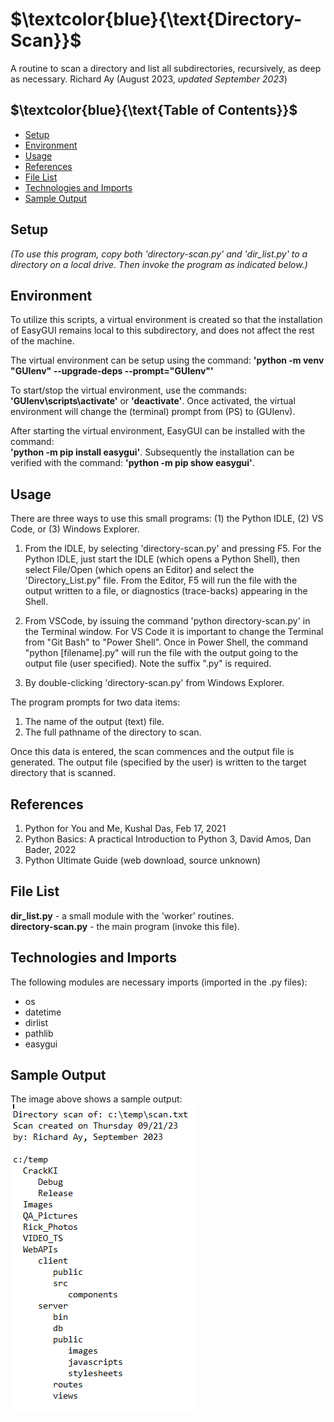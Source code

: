 # $`\textcolor{blue}{\text{Directory-Scan}}`$
A routine to scan a directory and list all subdirectories, recursively, as deep as necessary.
Richard Ay (August 2023, *updated September 2023*)

## $`\textcolor{blue}{\text{Table of Contents}}`$
* [Setup](#setup)
* [Environment](#environment)
* [Usage](#Usage)
* [References](#references)
* [File List](#file-list)
* [Technologies and Imports](#Technologies-and-Imports)
* [Sample Output](#sample-output)

## Setup

*(To use this program, copy both 'directory-scan.py' and 'dir_list.py' to a directory on a local drive.  Then invoke the program as indicated below.)* 

## Environment
To utilize this scripts, a virtual environment is created so that the installation of EasyGUI remains
local to this subdirectory, and does not affect the rest of the machine.

The virtual environment can be setup using the command: 
**'python -m venv "GUIenv" --upgrade-deps --prompt="GUIenv"'**

To start/stop the virtual environment, use the commands: **'GUIenv\scripts\activate'** or **'deactivate'**. Once
activated, the virtual environment will change the (terminal) prompt from (PS) to (GUIenv).

After starting the virtual environment, EasyGUI can be installed with the command:  
**'python -m pip install easygui'**.  Subsequently the installation can be verified with the command: 
**'python -m pip show easygui'**. 


## Usage
There are three ways to use this small programs: (1) the Python IDLE, (2) VS Code, or (3) Windows Explorer.  

1) From the IDLE, by selecting 'directory-scan.py' and pressing F5. For the Python IDLE, just start the IDLE (which opens a Python Shell), then select File/Open (which opens an Editor) and select the 'Directory_List.py" file.  From the Editor, F5 will run the file with the output written to a file, or diagnostics (trace-backs) appearing in the Shell.

2) From VSCode, by issuing the command 'python directory-scan.py' in the Terminal window. For VS Code it is important to change the Terminal from "Git Bash" to "Power Shell". Once in Power Shell, the command "python [filename].py" will run the file with the output going to the output file (user specified).  Note the suffix ".py" is required.

3) By double-clicking 'directory-scan.py' from Windows Explorer.

The program prompts for two data items:
1) The name of the output (text) file.
2) The full pathname of the directory to scan.

Once this data is entered, the scan commences and the output file is generated. The output file (specified by the user) is written to the target directory that is scanned.


## References
1. Python for You and Me, Kushal Das, Feb 17, 2021  
2. Python Basics: A practical Introduction to Python 3, David Amos, Dan Bader, 2022  
3. Python Ultimate Guide (web download, source unknown) 

## File List
**dir_list.py** - a small module with the 'worker' routines.  
**directory-scan.py** - the main program (invoke this file).   

## Technologies and Imports
The following modules are necessary imports (imported in the .py files):  
- os
- datetime
- dirlist
- pathlib
- easygui

## Sample Output
The image above shows a sample output:
![Sample Scan](https://github.com/CaptainRich/dir_list/blob/main/scan-output.png)

